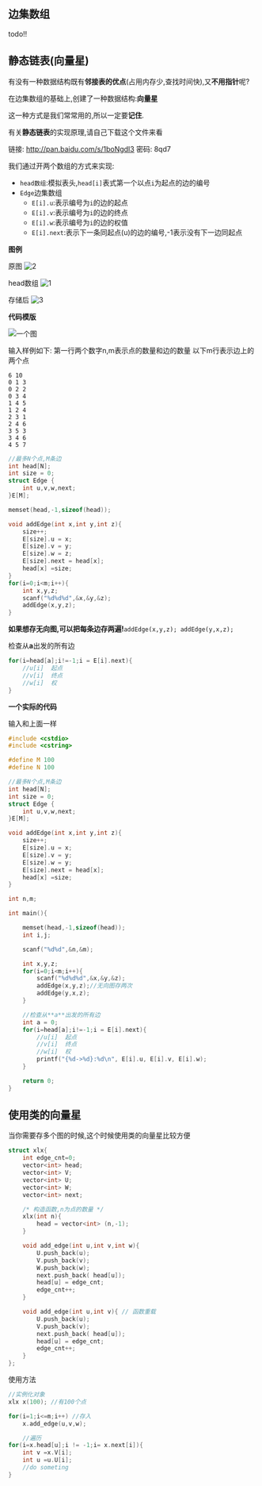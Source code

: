 ## 边集数组

todo!!

## 静态链表(向量星)

有没有一种数据结构既有**邻接表的优点**(占用内存少,查找时间快),又**不用指针**呢?

在边集数组的基础上,创建了一种数据结构:**向量星**

这一种方式是我们常常用的,所以一定要**记住**.

有关**静态链表**的实现原理,请自己下载这个文件来看

链接: http://pan.baidu.com/s/1boNgdI3 密码: 8qd7

我们通过开两个数组的方式来实现:

 - `head数组`:模拟表头,`head[i]`表式第一个以点`i`为起点的边的编号
 - `Edge`边集数组
    - `E[i].u`:表示编号为`i`的边的起点
    - `E[i].v`:表示编号为`i`的边的终点
    - `E[i].w`:表示编号为`i`的边的权值
    - `E[i].next`:表示下一条同起点(u)的边的编号,-1表示没有下一边同起点


**图例**

原图
![2](./图的存储1.png)

head数组
![1](./图的存储1-head.png)

存储后
![3](./图的存储1-静态链表.png)

**代码模版**

![一个图](/book/images/一个图.jpg)


输入样例如下:
第一行两个数字n,m表示点的数量和边的数量
以下m行表示边上的两个点


```
6 10
0 1 3
0 2 2
0 3 4
1 4 5
1 2 4
2 3 1
2 4 6
3 5 3
3 4 6
4 5 7
```

```c
//最多N个点,M条边
int head[N];
int size = 0;
struct Edge {
    int u,v,w,next;
}E[M];

memset(head,-1,sizeof(head));

void addEdge(int x,int y,int z){
    size++;
    E[size].u = x;
    E[size].v = y;
    E[size].w = z;
    E[size].next = head[x];
    head[x] =size;
}
for(i=0;i<m;i++){
    int x,y,z;
    scanf("%d%d%d",&x,&y,&z);
    addEdge(x,y,z);
}
```
**如果想存无向图,可以把每条边存两遍!**`addEdge(x,y,z); addEdge(y,x,z);`



检查从**a**出发的所有边

```c
for(i=head[a];i!=-1;i = E[i].next){
    //u[i]  起点
    //v[i]  终点
    //w[i]  权
}

```

**一个实际的代码**

输入和上面一样

```c
#include <cstdio>
#include <cstring>

#define M 100
#define N 100

//最多N个点,M条边
int head[N];
int size = 0;
struct Edge {
    int u,v,w,next;
}E[M];

void addEdge(int x,int y,int z){
    size++;
    E[size].u = x;
    E[size].v = y;
    E[size].w = y;
    E[size].next = head[x];
    head[x] =size;
}

int n,m;

int main(){

    memset(head,-1,sizeof(head));
    int i,j;

    scanf("%d%d",&n,&m);

    int x,y,z;
    for(i=0;i<m;i++){
        scanf("%d%d%d",&x,&y,&z);
        addEdge(x,y,z);//无向图存两次
        addEdge(y,x,z);
    }

    //检查从**a**出发的所有边
    int a = 0;
    for(i=head[a];i!=-1;i = E[i].next){
        //u[i]  起点
        //v[i]  终点
        //w[i]  权
        printf("{%d->%d}:%d\n", E[i].u, E[i].v, E[i].w);
    }

    return 0;
}
```


## 使用类的向量星

当你需要存多个图的时候,这个时候使用类的向量星比较方便

```c
struct xlx{
    int edge_cnt=0;
    vector<int> head;
    vector<int> V;
    vector<int> U;
    vector<int> W;
    vector<int> next;

    /* 构造函数,n为点的数量 */
    xlx(int n){ 
        head = vector<int> (n,-1);
    }

    void add_edge(int u,int v,int w){
        U.push_back(u);
        V.push_back(v);
        W.push_back(w);
        next.push_back( head[u]);
        head[u] = edge_cnt;
        edge_cnt++;
    }

    void add_edge(int u,int v){ // 函数重载
        U.push_back(u);
        V.push_back(v);
        next.push_back( head[u]);
        head[u] = edge_cnt;
        edge_cnt++;
    }
};
```


使用方法

```c
//实例化对象
xlx x(100); //有100个点

for(i=1;i<=m;i++) //存入
    x.add_edge(u,v,w);

    //遍历
for(i=x.head[u];i != -1;i= x.next[i]){
    int v =x.V[i];
    int u =u.U[i];
    //do someting
}

```
